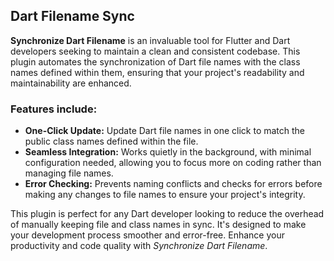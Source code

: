 ## Dart Filename Sync

**Synchronize Dart Filename** is an invaluable tool for Flutter and Dart developers seeking to maintain a clean and consistent codebase. This plugin automates the synchronization of Dart file names with the class names defined within them, ensuring that your project's readability and maintainability are enhanced.

### Features include:

- **One-Click Update:** Update Dart file names in one click to match the public class names defined within the file.
- **Seamless Integration:** Works quietly in the background, with minimal configuration needed, allowing you to focus more on coding rather than managing file names.
- **Error Checking:** Prevents naming conflicts and checks for errors before making any changes to file names to ensure your project's integrity.

This plugin is perfect for any Dart developer looking to reduce the overhead of manually keeping file and class names in sync. It's designed to make your development process smoother and error-free. Enhance your productivity and code quality with _Synchronize Dart Filename_.
